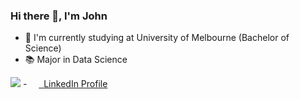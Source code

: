 ### Hi there 👋, I'm John
- 📕 I'm currently studying at University of Melbourne (Bachelor of Science)
- 📚 Major in Data Science
<img src="https://img.shields.io/badge/LinkedIn-0077B5?style=for-the-badge&logo=linkedin&logoColor=white" />
- <img src="https://beloservice.files.wordpress.com/2016/03/herrmans-linkedin-logo-500x500.png" 
width="15" height="15"/><a href="https://www.linkedin.com/in/akira-t-wang/"> ‏‏‎ ‎‏‏‎LinkedIn Profile</a>

<!--
**zhh1212/zhh1212** is a ✨ _special_ ✨ repository because its `README.md` (this file) appears on your GitHub profile.

Here are some ideas to get you started:
- 📕 I'm studying at University of Melbourne (Bachelor of Science)
- 🌱 I’m currently major in Data Science
- 👯 I’m looking to collaborate on ...
- 🤔 I’m looking for help with ...
- 💬 Ask me about ...
- 📫 How to reach me: ...
- 😄 Pronouns: ...
- ⚡ Fun fact: ...
-->
